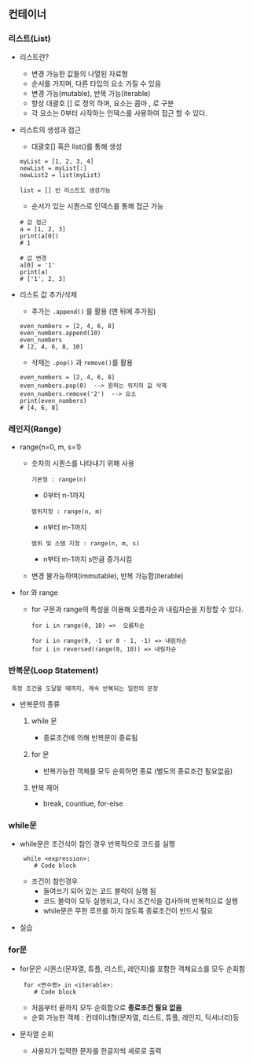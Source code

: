 #

## 컨테이너
### 리스트(List)
 * 리스트란?
    - 변경 가능한 값들의 나열된 자료형
    - 순서를 가지며, 다른 타입의 요소 가질 수 있음
    - 변경 가능(mutable), 반복 가능(iterable)
    - 항상 대괄호 [] 로 정의 하며, 요소는 콤마 , 로 구분
    - 각 요소는 0부터 시작하는 인덱스를 사용하여 접근 할 수 있다.
 * 리스트의 생성과 접근
    - 대괄호[] 혹은 list()를 통해 생성
    ```
    myList = [1, 2, 3, 4]
    newList = myList[:]
    newList2 = list(myList)

    list = [] 빈 리스트도 생성가능
    ```
    - 순서가 있는 시퀀스로 인덱스를 통해 접근 가능

    ```
    # 값 접근
    a = [1, 2, 3]
    print(a[0])
    # 1

    # 값 변경
    a[0] = '1'
    print(a)
    # ['1', 2, 3]
    ```


 * 리스트 값 추가/삭제
    - 추가는 `.append()` 를 활용 (맨 뒤에 추가됨)
    ```
    even_numbers = [2, 4, 6, 8]
    even_numbers.append(10)
    even_numbers
    # [2, 4, 6, 8, 10]
    ```

    - 삭제는 `.pop()` 과 `remove()`를 활용
     ```
    even_numbers = [2, 4, 6, 8]
    even_numbers.pop(0)  --> 원하는 위치의 값 삭제
    even_numbers.remove('2')  --> 요소
    print(even_numbers)
    # [4, 6, 8]
    ```

    
    








### 레인지(Range)
 * range(n=0, m, s=1)
    
    * 숫자의 시퀀스를 나타내기 위해 사용
        
        `기본형 : range(n)`
        * 0부터 n-1까지

        `범위지정 : range(n, m)` 
        * n부터 m-1까지

        `범위 및 스템 지정 : range(n, m, s)`
        * n부터 m-1까지 s만큼 증가시킴

    * 변경 불가능하며(immutable), 반복 가능함(iterable)



 * for 와 range
    
    * for 구문과 range의 특성을 이용해 오름차순과 내림차순을 지정할 수 있다.
   
         ```
        for i in range(0, 10) =>  오름차순

        for i in range(9, -1 or 0 - 1, -1) => 내림차순
        for i in reversed(range(0, 10)) => 내림차순
         ```


### 반복문(Loop Statement)
     특정 조건을 도달할 때까지, 계속 반복되는 일련의 문장

 * 반복문의 종류

    1) while 문
        * 종료조건에 의해 반복문이 종료됨
    
    2) for 문
        * 반복가능한 객체를 모두 순회하면 종료 (별도의 종료조건 필요없음)
    
    3) 반복 제어
        * break, countiue, for-else


### while문
 * while문은 조건식이 참인 경우 반복적으로 코드를 실행
    
    ```
     while <expression>:
        # Code block
    ```
    
    * 조건이 참인경우
        - 들여쓰기 되어 있는 코드 블럭이 실행 됨
        - 코드 블럭이 모두 실행되고, 다시 조건식을 검사하며 반복적으로 실행
        - while문은 무한 루프를 하지 않도록 종료조건이 반드시 필요

 

 * 실습 


### for문
 * for문은 시퀀스(문자열, 튜플, 리스트, 레인지)를 포함한 객체요소를 모두 순회함
     
    
    ```
     for <변수명> in <iterable>:
        # Code block
    ```
    
    
    
     * 처음부터 끝까지 모두 순회함으로 **종료조건 필요 없음**
     * 순회 가능한 객체 : 컨테이너형(문자열, 리스트, 튜플, 레인지, 딕셔너리)등


 * 문자열 순회
     * 사용자가 입력한 문자를 한글자씩 세로로 출력




    